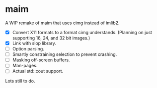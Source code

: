 # maim

A WIP remake of maim that uses cimg instead of imlib2.

- [X] Convert X11 formats to a format cimg understands. (Planning on just supporting 16, 24, and 32 bit images.)
- [X] Link with slop library.
- [ ] Option parsing.
- [ ] Smartly constraining selection to prevent crashing.
- [ ] Masking off-screen buffers.
- [ ] Man-pages.
- [ ] Actual std::cout support.

Lots still to do.
